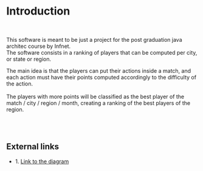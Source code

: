 # Introduction
<br/>

<p>This software is meant to be just a project for the post graduation java architec course by Infnet. <br/>
The software consists in a ranking of players that can be computed per city, or state or region.</p>

<p>The main idea is that the players can put their actions inside a match, and each action must have their points computed accordingly to the difficulty of the action. <br/><br/>
The players with more points will be classified as the best player of the match / city / region / month, creating a ranking of the best players of the region.</p>
<br/>
<br/>

## External links
<ul>
	<li>1. <a href="https://dbdiagram.io/d/6353f6644709410195bb7ec6">Link to the diagram</a></li>
</ul>
